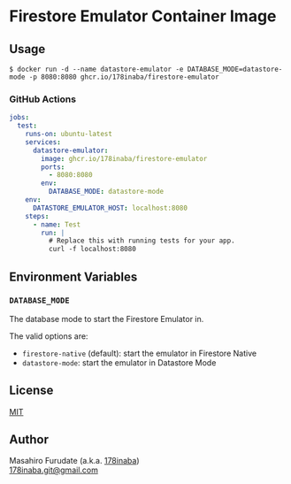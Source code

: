 # Firestore Emulator Container Image

## Usage

```console
$ docker run -d --name datastore-emulator -e DATABASE_MODE=datastore-mode -p 8080:8080 ghcr.io/178inaba/firestore-emulator
```

### GitHub Actions

```yml
jobs:
  test:
    runs-on: ubuntu-latest
    services:
      datastore-emulator:
        image: ghcr.io/178inaba/firestore-emulator
        ports:
          - 8080:8080
        env:
          DATABASE_MODE: datastore-mode
    env:
      DATASTORE_EMULATOR_HOST: localhost:8080
    steps:
      - name: Test
        run: |
          # Replace this with running tests for your app.
          curl -f localhost:8080
```

## Environment Variables

### `DATABASE_MODE`

The database mode to start the Firestore Emulator in.

The valid options are:

- `firestore-native` (default): start the emulator in Firestore Native
- `datastore-mode`: start the emulator in Datastore Mode

## License

[MIT](LICENSE)

## Author

Masahiro Furudate (a.k.a. [178inaba](https://github.com/178inaba))  
<178inaba.git@gmail.com>
